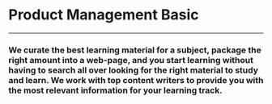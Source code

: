 # Product Management Basic
---

### We curate the best learning material for a subject, package the right amount into a web-page, and you start learning without having to search all over looking for the right material to study and learn. We work with top content writers to provide you with the most relevant information for your learning track.


